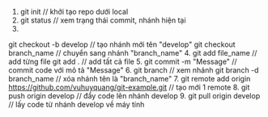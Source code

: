 1. git init
// khởi tạo repo dưới local
2. git status
// xem trạng thái commit, nhánh hiện tại
3. 
git checkout -b develop
// tạo nhánh mới tên "develop"
git checkout branch_name
// chuyển sang nhánh "branch_name"
4. 
git add file_name
// add từng file
git add .
// add tất cả file
5. git commit -m "Message"
// commit code với mô tả "Message"
6. 
git branch
// xem nhánh
git branch -d branch_name
// xóa nhánh tên là "branch_name"
7. git remote add origin https://github.com/vuhuyquang/git-example.git
// tạo mới 1 remote
8. git push origin develop
// đẩy code lên nhánh develop
9. git pull origin develop
// lấy code từ nhánh develop về máy tính